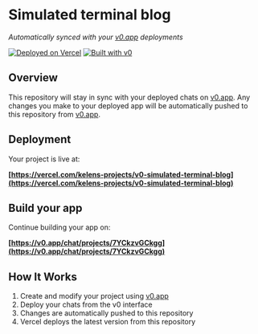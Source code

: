 # Simulated terminal blog

*Automatically synced with your [v0.app](https://v0.app) deployments*

[![Deployed on Vercel](https://img.shields.io/badge/Deployed%20on-Vercel-black?style=for-the-badge&logo=vercel)](https://vercel.com/kelens-projects/v0-simulated-terminal-blog)
[![Built with v0](https://img.shields.io/badge/Built%20with-v0.app-black?style=for-the-badge)](https://v0.app/chat/projects/7YCkzvGCkgg)

## Overview

This repository will stay in sync with your deployed chats on [v0.app](https://v0.app).
Any changes you make to your deployed app will be automatically pushed to this repository from [v0.app](https://v0.app).

## Deployment

Your project is live at:

**[https://vercel.com/kelens-projects/v0-simulated-terminal-blog](https://vercel.com/kelens-projects/v0-simulated-terminal-blog)**

## Build your app

Continue building your app on:

**[https://v0.app/chat/projects/7YCkzvGCkgg](https://v0.app/chat/projects/7YCkzvGCkgg)**

## How It Works

1. Create and modify your project using [v0.app](https://v0.app)
2. Deploy your chats from the v0 interface
3. Changes are automatically pushed to this repository
4. Vercel deploys the latest version from this repository